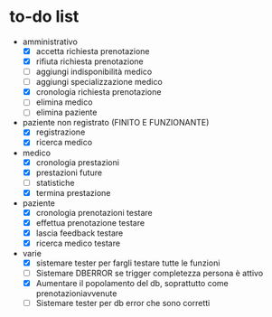 # to-do list

- amministrativo
    - [x] accetta richiesta prenotazione 
    - [x] rifiuta richiesta prenotazione
    - [ ] aggiungi indisponibilità medico 
    - [ ] aggiungi specializzazione medico
    - [x] cronologia richiesta prenotazione
    - [ ] elimina medico 
    - [ ] elimina paziente

- paziente non registrato (FINITO E FUNZIONANTE)
    - [x] registrazione 
    - [x] ricerca medico
- medico
    - [x] cronologia prestazioni 
    - [x] prestazioni future
    - [ ] statistiche 
    - [x] termina prestazione
- paziente
    - [x] cronologia prenotazioni testare
    - [x] effettua prenotazione testare
    - [x] lascia feedback testare
    - [x] ricerca medico testare

- varie
    - [x] sistemare tester per fargli testare tutte le funzioni
    - [ ] Sistemare DBERROR se trigger completezza persona è attivo
    - [x] Aumentare il popolamento del db, soprattutto come prenotazioniavvenute
    - [ ] Sistemare tester per db error che sono corretti